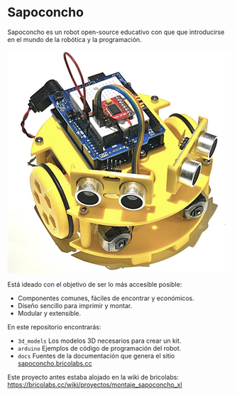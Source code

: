 # Sapoconcho

Sapoconcho es un robot open-source educativo con que que introducirse en el mundo de la robótica y la programación. 
 
![Sapoconcho](docs/assets/main.jpeg)

Está ideado con el objetivo de ser lo más accesible posible:
- Componentes comunes, fáciles de encontrar y económicos.
- Diseño sencillo para imprimir y montar.
- Modular y extensible.

En este repositorio encontrarás:
- `3d_models` Los modelos 3D necesarios para crear un kit.
- `arduino` Ejemplos de código de programación del robot.
- `docs` Fuentes de la documentación que genera el sitio [sapoconcho.bricolabs.cc](https://sapoconcho.bricolabs.cc)

Este proyecto antes estaba alojado en la wiki de bricolabs: https://bricolabs.cc/wiki/proyectos/montaje_sapoconcho_xl